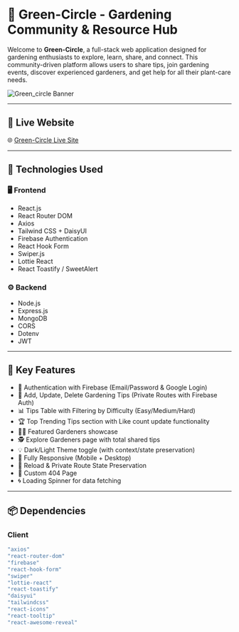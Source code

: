 # 🌿 Green-Circle - Gardening Community & Resource Hub

Welcome to **Green-Circle**, a full-stack web application designed for gardening enthusiasts to explore, learn, share, and connect. This community-driven platform allows users to share tips, join gardening events, discover experienced gardeners, and get help for all their plant-care needs.

![Green_circle Banner](https://i.ibb.co/xmRTMZx/echojournal-screenshot.jpg) <!-- Replace with your actual deployed screenshot URL -->

---

## 🔗 Live Website

🌐 [Green-Circle Live Site](https://Green-Circle-client.netlify.app)

---

## 🚀 Technologies Used

### 🖥️ Frontend

- React.js
- React Router DOM
- Axios
- Tailwind CSS + DaisyUI
- Firebase Authentication
- React Hook Form
- Swiper.js
- Lottie React
- React Toastify / SweetAlert

### ⚙️ Backend

- Node.js
- Express.js
- MongoDB
- CORS
- Dotenv
- JWT

---

## 🧩 Key Features

- 🔐 Authentication with Firebase (Email/Password & Google Login)
- 🌱 Add, Update, Delete Gardening Tips (Private Routes with Firebase Auth)
- 📊 Tips Table with Filtering by Difficulty (Easy/Medium/Hard)
- 🏆 Top Trending Tips section with Like count update functionality
- 🧑‍🌾 Featured Gardeners showcase
- 🕵️ Explore Gardeners page with total shared tips
- 💡 Dark/Light Theme toggle (with context/state preservation)
- 🧭 Fully Responsive (Mobile + Desktop)
- 🧭 Reload & Private Route State Preservation
- 🚫 Custom 404 Page
- 🌀 Loading Spinner for data fetching

---

## 📦 Dependencies

### Client

```bash
"axios"
"react-router-dom"
"firebase"
"react-hook-form"
"swiper"
"lottie-react"
"react-toastify"
"daisyui"
"tailwindcss"
"react-icons"
"react-tooltip"
"react-awesome-reveal"
```
